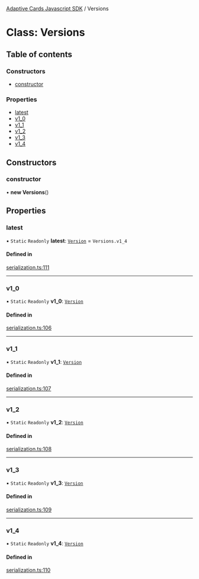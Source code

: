 [Adaptive Cards Javascript SDK](../README.md) / Versions

# Class: Versions

## Table of contents

### Constructors

- [constructor](Versions.md#constructor)

### Properties

- [latest](Versions.md#latest)
- [v1\_0](Versions.md#v1_0)
- [v1\_1](Versions.md#v1_1)
- [v1\_2](Versions.md#v1_2)
- [v1\_3](Versions.md#v1_3)
- [v1\_4](Versions.md#v1_4)

## Constructors

### constructor

• **new Versions**()

## Properties

### latest

▪ `Static` `Readonly` **latest**: [`Version`](Version.md) = `Versions.v1_4`

#### Defined in

[serialization.ts:111](https://github.com/asseco-see/AdaptiveCards/blob/1f0afdc45/source/nodejs/adaptivecards/src/serialization.ts#L111)

___

### v1\_0

▪ `Static` `Readonly` **v1\_0**: [`Version`](Version.md)

#### Defined in

[serialization.ts:106](https://github.com/asseco-see/AdaptiveCards/blob/1f0afdc45/source/nodejs/adaptivecards/src/serialization.ts#L106)

___

### v1\_1

▪ `Static` `Readonly` **v1\_1**: [`Version`](Version.md)

#### Defined in

[serialization.ts:107](https://github.com/asseco-see/AdaptiveCards/blob/1f0afdc45/source/nodejs/adaptivecards/src/serialization.ts#L107)

___

### v1\_2

▪ `Static` `Readonly` **v1\_2**: [`Version`](Version.md)

#### Defined in

[serialization.ts:108](https://github.com/asseco-see/AdaptiveCards/blob/1f0afdc45/source/nodejs/adaptivecards/src/serialization.ts#L108)

___

### v1\_3

▪ `Static` `Readonly` **v1\_3**: [`Version`](Version.md)

#### Defined in

[serialization.ts:109](https://github.com/asseco-see/AdaptiveCards/blob/1f0afdc45/source/nodejs/adaptivecards/src/serialization.ts#L109)

___

### v1\_4

▪ `Static` `Readonly` **v1\_4**: [`Version`](Version.md)

#### Defined in

[serialization.ts:110](https://github.com/asseco-see/AdaptiveCards/blob/1f0afdc45/source/nodejs/adaptivecards/src/serialization.ts#L110)
